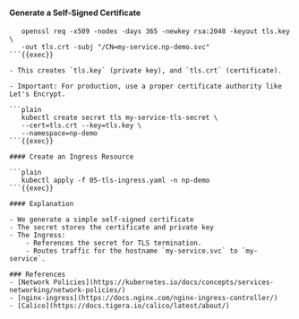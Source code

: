#### Generate a Self-Signed Certificate

```
   openssl req -x509 -nodes -days 365 -newkey rsa:2048 -keyout tls.key \
   -out tls.crt -subj "/CN=my-service.np-demo.svc"
```{{exec}}

- This creates `tls.key` (private key), and `tls.crt` (certificate).

- Important: For production, use a proper certificate authority like Let's Encrypt.

```plain
   kubectl create secret tls my-service-tls-secret \
   --cert=tls.crt --key=tls.key \
   --namespace=np-demo
```{{exec}}

#### Create an Ingress Resource

```plain
   kubectl apply -f 05-tls-ingress.yaml -n np-demo
```{{exec}}

#### Explanation

- We generate a simple self-signed certificate
- The secret stores the certificate and private key
- The Ingress:
	- References the secret for TLS termination.
	- Routes traffic for the hostname `my-service.svc` to `my-service`.

### References
- [Network Policies](https://kubernetes.io/docs/concepts/services-networking/network-policies/)
- [nginx-ingress](https://docs.nginx.com/nginx-ingress-controller/)
- [Calico](https://docs.tigera.io/calico/latest/about/)
